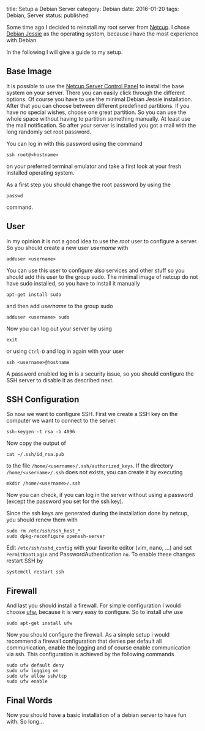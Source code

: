 title: Setup a Debian Server
category: Debian
date: 2016-01-20
tags: Debian, Server
status: published


Some time ago I decided to reinstall my root server from
[Netcup](https://www.netcup.de). I chose [Debian
Jessie](https://www.debian.org) as the operating system, because i have the
most experience with Debian.

In the following I will give a guide to my setup.

## Base Image

It is possible to use the [Netcup Server Control
Panel](https://www.vservercontrolpanel.de/Home) to install the base system on
your server. There you can easily click through the different options. Of
course you have to use the minimal Debian Jessie installation.  After that you
can choose between different predefined partitions. If you have no special
wishes, choose one great partition. So you can use the whole space without
having to partition something manually. At least use the mail notification. So
after your server is installed you got a mail with the long randomly set root
password.

You can log in with this password using the command

    ssh root@<hostname>

on your preferred terminal emulator and take a first look at your fresh
installed operating system.

As a first step you should change the root password by using the

    passwd

command.

## User

In my opinion it is not a good idea to use the *root* user to configure a
server. So you should create a new user *username* with

    adduser <username>

You can use this user to configure also services and other stuff so you should
add this user to the group sudo. The minimal image of netcup do not have sudo
installed, so you have to install it manually

    apt-get install sudo

and then add *username* to the group sudo

    adduser <username> sudo

Now you can log out your server by using

    exit

or using `Ctrl-D` and log in again with your user

    ssh <username>@hostname

A password enabled log in is a security issue, so you should configure the SSH
server to disable it as described next.

## SSH Configuration

So now we want to configure SSH. First we create a SSH key on the computer we
want to connect to the server.

    ssh-keygen -t rsa -b 4096

Now copy the output of

    cat ~/.ssh/id_rsa.pub

to the file `/home/<username>/.ssh/authorized_keys`. If the directory
`/home/<username>/.ssh` does not exists, you can create it by executing

    mkdir /home/<username>/.ssh

Now you can check, if you can log in the server without using a password
(except the password you set for the ssh key).

Since the ssh keys are generated during the installation done by netcup, you should renew them with

    sudo rm /etc/ssh/ssh_host_*
    sudo dpkg-reconfigure openssh-server

Edit `/etc/ssh/sshd_config` with your favorite editor (vim, nano, ...) and set `PermitRootLogin` and PasswordAuthentication `no`. To enable these changes restart SSH by

    systemctl restart ssh

## Firewall

And last you should install a firewall. For simple configuration I would choose
[ufw](https://launchpad.net/ufw), because it is very easy to configure. So to install ufw use

    sudo apt-get install ufw

Now you should configure the firewall. As a simple setup i would recommend a firewall configuration that denies per default all communication, enable the logging and of course enable communication via ssh. This configuration is achieved by the following commands

    sudo ufw default deny
    sudo ufw logging on
    sudo ufw allow ssh/tcp
    sudo ufw enable

## Final Words

Now you should have a basic installation of a debian server to have fun with.
So long...
